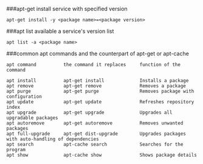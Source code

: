 ###apt-get install service with specified version
```
apt-get install -y <package name>=<package version>
```

###apt list available a service's version list
```
apt list -a <package name>
```

###common apt commands and the counterpart of apt-get or apt-cache
```
apt command	         the command it replaces	 function of the command

apt install	         apt-get install	         Installs a package
apt remove	         apt-get remove	             Removes a package
apt purge	         apt-get purge	             Removes package with configuration
apt update	         apt-get update	             Refreshes repository index
apt upgrade	         apt-get upgrade	         Upgrades all upgradable packages
apt autoremove	     apt-get autoremove	         Removes unwanted packages
apt full-upgrade	 apt-get dist-upgrade	     Upgrades packages with auto-handling of dependencies
apt search	         apt-cache search	         Searches for the program
apt show	         apt-cache show	             Shows package details
```

